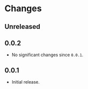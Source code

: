 # Changes

## Unreleased

## 0.0.2

- No significant changes since `0.0.1`.

## 0.0.1

- Initial release.
